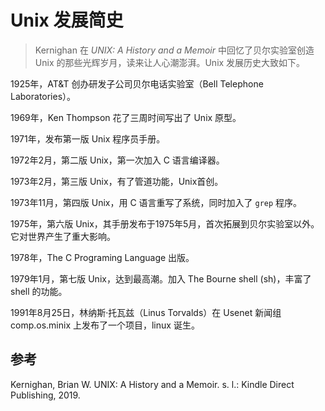 # Unix 发展简史

> Kernighan 在 *UNIX: A History and a Memoir* 中回忆了贝尔实验室创造 Unix 的那些光辉岁月，读来让人心潮澎湃。Unix 发展历史大致如下。

1925年，AT&T 创办研发子公司贝尔电话实验室（Bell Telephone Laboratories）。

1969年，Ken Thompson 花了三周时间写出了 Unix 原型。

1971年，发布第一版 Unix 程序员手册。

1972年2月，第二版 Unix，第一次加入 C 语言编译器。

1973年2月，第三版 Unix，有了管道功能，Unix首创。

1973年11月，第四版 Unix，用 C 语言重写了系统，同时加入了 `grep` 程序。

1975年，第六版 Unix，其手册发布于1975年5月，首次拓展到贝尔实验室以外。它对世界产生了重大影响。

1978年，The C Programing Language 出版。

1979年1月，第七版 Unix，达到最高潮。加入 The Bourne shell (sh)，丰富了 shell 的功能。

1991年8月25日，林纳斯·托瓦兹（Linus Torvalds）在 Usenet 新闻组 comp.os.minix 上发布了一个项目，linux 诞生。

## 参考

Kernighan, Brian W. UNIX: A History and a Memoir. s. l.: Kindle Direct Publishing, 2019.
